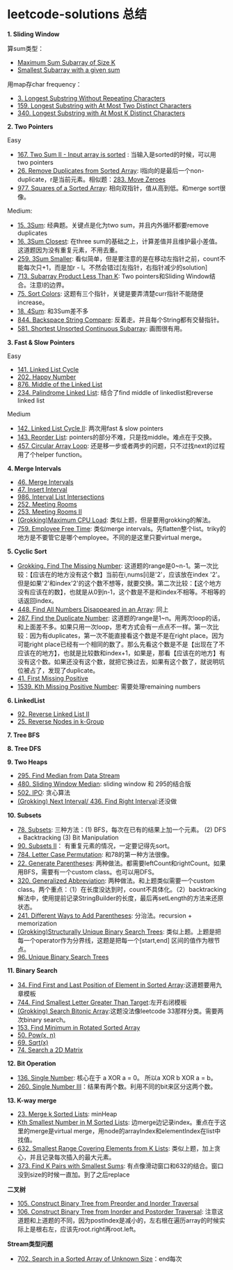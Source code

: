# leetcode-solutions 总结
**1. Sliding Window**

算sum类型：
- [Maximum Sum Subarray of Size K](https://www.educative.io/courses/grokking-the-coding-interview/JPKr0kqLGNP)
- [Smallest Subarray with a given sum](https://www.educative.io/courses/grokking-the-coding-interview/7XMlMEQPnnQ)

用map存char frequency：
- [3. Longest Substring Without Repeating Characters](https://leetcode.com/problems/longest-substring-without-repeating-characters/)
- [159. Longest Substring with At Most Two Distinct Characters](https://leetcode.com/problems/longest-substring-with-at-most-two-distinct-characters/)
- [340. Longest Substring with At Most K Distinct Characters](https://leetcode.com/problems/longest-substring-with-at-most-k-distinct-characters/)


**2. Two Pointers**

Easy
- [167. Two Sum II - Input array is sorted](https://leetcode.com/problems/two-sum-ii-input-array-is-sorted/) : 当输入是sorted的时候，可以用two pointers
- [26. Remove Duplicates from Sorted Array](https://leetcode.com/problems/remove-duplicates-from-sorted-array/): l指向的是最后一个non-duplicate，r是当前元素。相似题：[283. Move Zeroes](https://leetcode.com/problems/move-zeroes/)
- [977. Squares of a Sorted Array](https://leetcode.com/problems/squares-of-a-sorted-array/): 相向双指针，值从高到低。和merge sort很像。

Medium:
- [15. 3Sum](https://leetcode.com/problems/3sum/): 经典题。关键点是化为two sum，并且内外循环都要remove duplicates
- [16. 3Sum Closest](https://leetcode.com/problems/3sum-closest/): 在three sum的基础之上，计算差值并且维护最小差值。这道题因为没有重复元素，不用去重。
- [259. 3Sum Smaller](https://leetcode.com/problems/3sum-smaller/): 看似简单，但是要注意的是在移动左指针之前，count不能每次只+1，而是加r - l。不然会错过[左指针，右指针减少的solution]
- [713. Subarray Product Less Than K](https://leetcode.com/problems/subarray-product-less-than-k/): Two pointers和Sliding Window结合。注意l的边界。
- [75. Sort Colors](https://leetcode.com/problems/sort-colors/): 这题有三个指针，关键是要弄清楚curr指针不能随便increase。
- [18. 4Sum](https://leetcode.com/problems/4sum/): 和3Sum差不多
- [844. Backspace String Compare](https://leetcode.com/problems/backspace-string-compare/): 反着走。并且每个String都有交替指针。
- [581. Shortest Unsorted Continuous Subarray](https://leetcode.com/problems/shortest-unsorted-continuous-subarray/): 画图很有用。

**3. Fast & Slow Pointers**

Easy
- [141. Linked List Cycle](https://leetcode.com/problems/linked-list-cycle/)
- [202. Happy Number](https://leetcode.com/problems/happy-number/)
- [876. Middle of the Linked List](https://leetcode.com/problems/middle-of-the-linked-list/)
- [234. Palindrome Linked List](https://leetcode.com/problems/palindrome-linked-list/): 结合了find middle of linkedlist和reverse linked list

Medium
- [142. Linked List Cycle II](https://leetcode.com/problems/linked-list-cycle-ii/): 两次用fast & slow pointers
- [143. Reorder List](https://leetcode.com/problems/reorder-list/): pointers的部分不难，只是找middle。难点在于交换。
- [457. Circular Array Loop](https://leetcode.com/problems/circular-array-loop/): 还是移一步或者两步的问题，只不过找next的过程用了个helper function。

**4. Merge Intervals**

- [46. Merge Intervals](https://leetcode.com/problems/merge-intervals/)
- [47. Insert Interval](https://leetcode.com/problems/insert-interval/)
- [986. Interval List Intersections](https://leetcode.com/problems/interval-list-intersections/)
- [252. Meeting Rooms](https://leetcode.com/problems/meeting-rooms/)
- [253. Meeting Rooms II](https://leetcode.com/problems/meeting-rooms-ii/)
- [(Grokking)Maximum CPU Load](https://www.educative.io/courses/grokking-the-coding-interview/xVlyyv3rR93): 类似上题，但是要用grokking的解法。
- [759. Employee Free Time](https://leetcode.com/problems/employee-free-time/): 类似merge intervals。先flatten整个list。triky的地方是不要管它是哪个employee。不同的是这里只要virtual merge。

**5. Cyclic Sort**

- [Grokking. Find The Missing Number](https://www.educative.io/courses/grokking-the-coding-interview/JPnp17NYXE9): 这道题的range是0~n-1。第一次比较：【应该在的地方没有这个数】当前在i,nums[i]是'2'，应该放在index '2'。但是如果'2'和index'2'的这个数不想等，就要交换。第二次比较：【这个地方没有应该在的数】，也就是从0到n-1，这个数是不是和index不相等。不相等的话返回index。
- [448. Find All Numbers Disappeared in an Array](https://leetcode.com/problems/find-all-numbers-disappeared-in-an-array/): 同上
- [287. Find the Duplicate Number](https://leetcode.com/problems/find-the-duplicate-number/): 这道题的range是1~n。用两次loop的话，和上面差不多。如果只用一次loop，思考方式会有一点点不一样。第一次比较：因为有duplicates，第一次不能直接看这个数是不是在right place。因为可能right place已经有一个相同的数了。那么先看这个数是不是【出现在了不应该在的地方】，也就是比较数和index+1，如果是，那看【应该在的地方】有没有这个数。如果还没有这个数，就把它换过去，如果有这个数了，就说明坑位被占了，发现了duplicate。
- [41. First Missing Positive](https://leetcode.com/problems/first-missing-positive/)
- [1539. Kth Missing Positive Number](https://leetcode.com/problems/kth-missing-positive-number/): 需要处理remaining numbers

**6. LinkedList**
- [92. Reverse Linked List II](https://leetcode.com/problems/reverse-linked-list-ii/)
- [25. Reverse Nodes in k-Group](https://leetcode.com/problems/reverse-nodes-in-k-group/)

**7. Tree BFS**

**8. Tree DFS**

**9. Two Heaps**
- [295. Find Median from Data Stream](https://leetcode.com/problems/find-median-from-data-stream/)
- [480. Sliding Window Median](https://leetcode.com/problems/sliding-window-median/): sliding window 和 295的结合版
- [502. IPO](https://leetcode.com/problems/ipo/): 贪心算法
- [(Grokking) Next Interval/ 436. Find Right Interval](https://leetcode.com/problems/find-right-interval/):还没做


**10. Subsets**

- [78. Subsets](https://leetcode.com/problems/subsets/): 三种方法：(1) BFS，每次在已有的结果上加一个元素。 (2) DFS + Backtracking (3) Bit Manipulation
- [90. Subsets II](https://leetcode.com/problems/subsets-ii/)： 有重复元素的情况，一定要记得先sort。
- [784. Letter Case Permutation](https://leetcode.com/problems/letter-case-permutation/): 和78的第一种方法很像。
- [22. Generate Parentheses](https://leetcode.com/problems/generate-parentheses/): 两种做法。都需要leftCount和rightCount。如果用BFS，需要有一个custom class。也可以用DFS。
- [320. Generalized Abbreviation](https://leetcode.com/problems/generalized-abbreviation/): 两种做法。和上题类似需要一个custom class。两个重点：（1）在长度没达到时，count不具体化。（2）backtracking解法中，使用提前记录StringBuilder的长度，最后再setLength的方法来还原状态。
- [241. Different Ways to Add Parentheses](https://leetcode.com/problems/different-ways-to-add-parentheses/): 分治法。recursion + memorization
- [(Grokking)Structurally Unique Binary Search Trees](https://www.educative.io/courses/grokking-the-coding-interview/3j9V2QL3Ky9): 类似上题。上题是把每一个operator作为分界线，这题是把每一个[start,end] 区间的值作为根节点。
- [96. Unique Binary Search Trees](https://leetcode.com/problems/unique-binary-search-trees/)

**11. Binary Search**
- [34. Find First and Last Position of Element in Sorted Array](https://leetcode.com/problems/find-first-and-last-position-of-element-in-sorted-array/):这道题要用九章模板
- [744. Find Smallest Letter Greater Than Target](https://leetcode.com/problems/find-smallest-letter-greater-than-target/):左开右闭模板 
- [(Grokking) Search Bitonic Array](https://www.educative.io/courses/grokking-the-coding-interview/7n3BlOvqW0r):这题没法像leetcode 33那样分类。需要两次binary search。
- [153. Find Minimum in Rotated Sorted Array](https://leetcode.com/problems/find-minimum-in-rotated-sorted-array/)
- [50. Pow(x, n)](https://leetcode.com/problems/powx-n/)
- [69. Sqrt(x)](https://leetcode.com/problems/sqrtx/)
- [74. Search a 2D Matrix](https://leetcode.com/problems/search-a-2d-matrix/)

**12. Bit Operation**

- [136. Single Number](https://leetcode.com/problems/single-number/): 核心在于 a XOR a = 0。 所以a XOR b XOR a = b。
- [260. Single Number III](https://leetcode.com/problems/single-number-iii/)：结果有两个数。利用不同的bit来区分这两个数。



**13. K-way merge**

- [23. Merge k Sorted Lists](https://leetcode.com/problems/merge-k-sorted-lists/): minHeap
- [Kth Smallest Number in M Sorted Lists](https://www.educative.io/courses/grokking-the-coding-interview/myAqDMyRXn3): 边merge边记录index。重点在于这里的merge是virtual merge，用node的arrayIndex和elementIndex在list中找值。
- [632. Smallest Range Covering Elements from K Lists](https://leetcode.com/problems/smallest-range-covering-elements-from-k-lists/): 类似上题，加上贪心，并且记录每次插入的最大元素。
- [373. Find K Pairs with Smallest Sums](https://leetcode.com/problems/find-k-pairs-with-smallest-sums/): 有点像滑动窗口和632的结合。窗口没到size的时候一直加。到了之后replace


**二叉树**

- [105. Construct Binary Tree from Preorder and Inorder Traversal](https://leetcode.com/problems/construct-binary-tree-from-preorder-and-inorder-traversal/)
- [106. Construct Binary Tree from Inorder and Postorder Traversal](https://leetcode.com/problems/construct-binary-tree-from-inorder-and-postorder-traversal/): 注意这道题和上道题的不同，因为postIndex是减小的，左右根在遍历array的时候实际上是根右左，应该先root.right再root.left。


**Stream类型问题**

- [702. Search in a Sorted Array of Unknown Size](https://leetcode.com/problems/search-in-a-sorted-array-of-unknown-size/)：end每次
